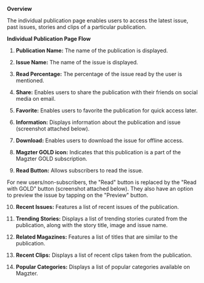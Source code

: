 **Overview**

The individual publication page enables users to access the latest
issue, past issues, stories and clips of a particular publication.

**Individual Publication Page Flow**

1.  **Publication Name:** The name of the publication is displayed.

2.  **Issue Name:** The name of the issue is displayed.

3.  **Read Percentage:** The percentage of the issue read by the user is
    mentioned.

4.  **Share:** Enables users to share the publication with their friends
    on social media on email.

5.  **Favorite:** Enables users to favorite the publication for quick
    access later.

6.  **Information:** Displays information about the publication and
    issue (screenshot attached below).

<!-- -->

7.  **Download:** Enables users to download the issue for offline
    access.

8.  **Magzter GOLD icon:** Indicates that this publication is a part of
    the Magzter GOLD subscription.

9.  **Read Button:** Allows subscribers to read the issue.

For new users/non-subscribers, the "Read" button is replaced by the
"Read with GOLD" button (screenshot attached below). They also have an
option to preview the issue by tapping on the "Preview" button.

10. **Recent Issues:** Features a list of recent issues of the
    publication.

<!-- -->

11. **Trending Stories:** Displays a list of trending stories curated
    from the publication, along with the story title, image and issue
    name.

12. **Related Magazines:** Features a list of titles that are similar to
    the publication.

<!-- -->

13. **Recent Clips:** Displays a list of recent clips taken from the
    publication.

14. **Popular Categories:** Displays a list of popular categories
    available on Magzter.
